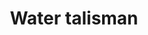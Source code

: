 ---
layout: item
title: Water talisman
item-id: 1444
datatable: true
id: 1444
name: "Water talisman"
monsters:
  - id: 510
    name: "Dark wizard"
    combat_level: 20
    wiki_url: "https://oldschool.runescape.wiki/w/Dark_wizard#Level_20"
    drops:
      - quantity: "1"
        noted: false
        rarity: 0.0078125
    image: "https://oldschool.runescape.wiki/images/b/b4/Dark_wizard.png?ee7b6"
  - id: 512
    name: "Dark wizard"
    combat_level: 7
    wiki_url: "https://oldschool.runescape.wiki/w/Dark_wizard#Level_7"
    drops:
      - quantity: "1"
        noted: false
        rarity: 0.0078125
    image: "https://oldschool.runescape.wiki/images/b/b4/Dark_wizard.png?ee7b6"
  - id: 1557
    name: "Water wizard"
    combat_level: 13
    wiki_url: "https://oldschool.runescape.wiki/w/Water_wizard"
    drops:
      - quantity: "1"
        noted: false
        rarity: 0.05
    image: ""
  - id: 3257
    name: "Wizard"
    combat_level: 9
    wiki_url: "https://oldschool.runescape.wiki/w/Wizard"
    drops:
      - quantity: "1"
        noted: false
        rarity: 0.0234375
    image: ""
  - id: 8701
    name: "Big frog"
    combat_level: 10
    wiki_url: "https://oldschool.runescape.wiki/w/Big_frog#Level_10"
    drops:
      - quantity: "1"
        noted: false
        rarity: 0.0078125
    image: "https://oldschool.runescape.wiki/images/c/c6/Giant_frog.png?a8fe4"
---